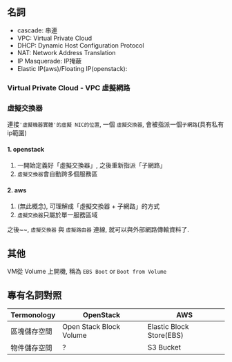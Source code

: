 
## 名詞
- cascade: 串連
- VPC: Virtual Private Cloud
- DHCP: Dynamic Host Configuration Protocol
- NAT: Network Address Translation
- IP Masquerade: IP掩蔽
- Elastic IP(aws)/Floating IP(openstack): 


### Virtual Private Cloud - VPC 虛擬網路



### 虛擬交換器
連接`'虛擬機器實體'的虛擬 NIC的位置`, 一個 `虛擬交換器`, 會被指派一個`子網路`(具有私有ip範圍)

#### 1. openstack
1. 一開始定義好「虛擬交換器」, 之後重新指派「子網路」
2. `虛擬交換器`會自動跨多個服務區

#### 2. aws
1. (無此概念), 可理解成「虛擬交換器 + 子網路」的方式
2. `虛擬交換器`只屬於單一服務區域

之後~~, `虛擬交換器` 與 `虛擬路由器` 連線, 就可以與外部網路傳輸資料了.


## 其他
VM從 Volume 上開機, 稱為 `EBS Boot` or `Boot from Volume`


## 專有名詞對照
Termonology        |  OpenStack                     | AWS
------------------ | ------------------------------ | --------------------------
區塊儲存空間        |  Open Stack Block Volume       | Elastic Block Store(EBS)
物件儲存空間        | ?                              | S3 Bucket